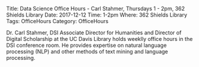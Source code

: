 Title: Data Science Office Hours - Carl Stahmer, Thursdays 1 - 2pm, 362 Shields Library 
Date: 2017-12-12
Time: 1-2pm
Where: 362 Shields Library
Tags: OfficeHours
Category: OfficeHours

Dr. Carl Stahmer, DSI Associate Director for Humanities and Director of Digital Scholarship at the UC Davis Library holds weeklly office hours in the DSI conference room. He provides expertise on natural language processing (NLP) and other methods of text mining and language processing.
